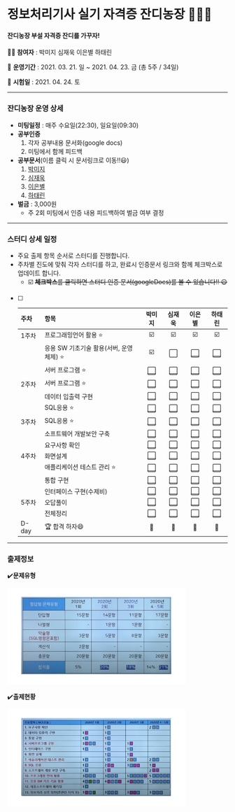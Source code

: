 # 정보처리기사 실기 자격증 잔디농장 👨‍🌾🌿

#### 잔디농장 부설 자격증 잔디를 가꾸자! 



:woman_student: **참여자** : 박미지 심재욱 이은별 하태린 

:date: **운영기간** : 2021. 03. 21. 일 ~ 2021. 04. 23. 금 (총 5주 / 34일)

:school: **시험일** : 2021. 04. 24. 토

---



### 잔디농장 운영 상세

* **미팅일정** : 매주 수요일(22:30), 일요일(09:30)
* **공부인증**
  1. 각자 공부내용 문서화(google docs)
  2. 미팅에서 함께 피드백
* **공부문서**(이름 클릭 시 문서링크로 이동!!:smiley:)
  1. [박미지](https://docs.google.com/document/d/1l3hszE2Ce8p4Uw6HK652rpPiV8_izAaB12eGZS17RsE/edit?usp=sharing)
  2. [심재욱](https://docs.google.com/)
  3. [이은별](https://docs.google.com/document/d/1dP9pkxsEYi-9YAKthbDNlj8FXQFtV_ie1CUb8Ay2jrE/edit?usp=sharing)
  4. [하태린](https://docs.google.com/)
* **벌금** : 3,000원
  * 주 2회 미팅에서 인증 내용 피드백하여 벌금 여부 결정



---





### 스터디 상세 일정

* 주요 출제 항목 순서로 스터디를 진행합니다.
* 주차별 진도에 맞춰 각자 스터디를 하고, 완료시 인증문서 링크와 함께 체크박스로 업데이트  합니다.
  * :ballot_box_with_check: ~~**체크박스**를 클릭하면 스터디 인증 문서(googleDocs)를 볼 수 있습니다!! :smiley:~~

- [ ] | 주차  | 항목                                         |          박미지          |          심재욱          |          이은별          |          하태린          |
  | ----- | -------------------------------------------- | :----------------------: | :----------------------: | :----------------------: | :----------------------: |
  | 1주차 | 프로그래밍언어 활용 :star:                   | :ballot_box_with_check:  | :ballot_box_with_check:  | :ballot_box_with_check:  | :ballot_box_with_check:  |
  |       | 응용 SW 기초기술 활용(서버, 운영체제) :star: | :ballot_box_with_check:  |   :white_large_square:   | [:white_large_square:]() | [:white_large_square:]() |
  |       | 서버 프로그램 :star:                         | [:white_large_square:]() | [:white_large_square:]() | [:white_large_square:]() | [:white_large_square:]() |
  | 2주차 | 서버 프로그램 :star:                         | [:white_large_square:]() | [:white_large_square:]() | [:white_large_square:]() | [:white_large_square:]() |
  |       | 데이터 입출력 구현                           | [:white_large_square:]() | [:white_large_square:]() | [:white_large_square:]() | [:white_large_square:]() |
  |       | SQL응용 :star:                               | [:white_large_square:]() | [:white_large_square:]() | [:white_large_square:]() | [:white_large_square:]() |
  | 3주차 | SQL응용 :star:                               | [:white_large_square:]() | [:white_large_square:]() | [:white_large_square:]() | [:white_large_square:]() |
  |       | 소프트웨어 개발보안 구축                     | [:white_large_square:]() | [:white_large_square:]() | [:white_large_square:]() | [:white_large_square:]() |
  |       | 요구사항 확인                                | [:white_large_square:]() | [:white_large_square:]() | [:white_large_square:]() | [:white_large_square:]() |
  | 4주차 | 화면설계                                     | [:white_large_square:]() | [:white_large_square:]() | [:white_large_square:]() | [:white_large_square:]() |
  |       | 애플리케이션 테스트 관리 :star:              | [:white_large_square:]() | [:white_large_square:]() | [:white_large_square:]() | [:white_large_square:]() |
  |       | 통합 구현                                    | [:white_large_square:]() | [:white_large_square:]() | [:white_large_square:]() | [:white_large_square:]() |
  |       | 인터페이스 구현(수제비)                      | [:white_large_square:]() | [:white_large_square:]() | [:white_large_square:]() | [:white_large_square:]() |
  | 5주차 | 오답풀이                                     | [:white_large_square:]() | [:white_large_square:]() | [:white_large_square:]() | [:white_large_square:]() |
  |       | 전체정리                                     | [:white_large_square:]() | [:white_large_square:]() | [:white_large_square:]() | [:white_large_square:]() |
  | D-day | :trophy: 합격 하자:smile:                    |          :100:           |          :100:           |          :100:           |          :100:           |

---



### 출제정보

:heavy_check_mark:**문제유형**

<img src="https://github.com/jandifarm/certificate/blob/master/EngineerInformationProcessing202104/img/%EB%AC%B8%EC%A0%9C%EC%9C%A0%ED%98%95.PNG" style="zoom:40%;" />



:heavy_check_mark:**출제현황**

<img src="https://github.com/jandifarm/certificate/blob/master/EngineerInformationProcessing202104/img/%EC%B6%9C%EC%A0%9C%ED%98%84%ED%99%A9.PNG" style="zoom:40%;" />
